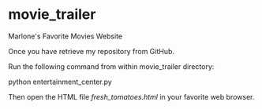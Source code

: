 # movie_trailer
Marlone's Favorite Movies Website

Once you have retrieve my repository from GitHub.

Run the following command from within movie_trailer directory:

python entertainment_center.py

Then open the HTML file _fresh_tomatoes.html_ in your favorite web browser.

